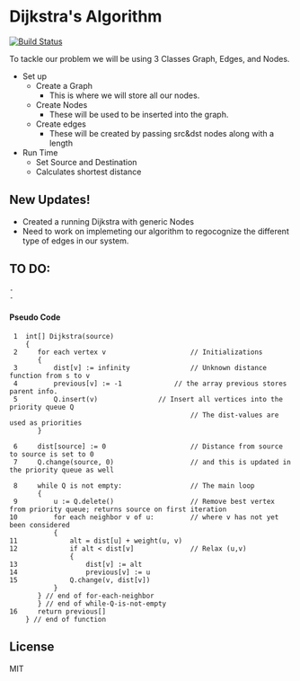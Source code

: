 # Dijkstra's Algorithm

[![Build Status](https://travis-ci.org/joemccann/dillinger.svg?branch=master)]()

To tackle our problem we will be using 3 Classes Graph, Edges, and Nodes.
- Set up
    - Create a Graph
        - This is where we will store all our nodes.
    - Create Nodes
        - These will be used to be inserted into the graph.
    - Create edges 
        - These will be created by passing src&dst nodes along with a length
- Run Time
    - Set Source and Destination
    - Calculates shortest distance
    
## New Updates!

  - Created a running Dijkstra with generic Nodes
  - Need to work on implemeting our algorithm to regocognize the different type of edges in our system.


## TO DO:
	-
	-

#### Pseudo Code
```
 1  int[] Dijkstra(source)
    {
 2     for each vertex v            	     // Initializations
       {
 3         dist[v] := infinity               // Unknown distance function from s to v
 4         previous[v] := -1		     // the array previous stores parent info.
 5         Q.insert(v)			     // Insert all vertices into the priority queue Q
                                             // The dist-values are used as priorities
       }

 6     dist[source] := 0                     // Distance from source to source is set to 0
 7     Q.change(source, 0)                   // and this is updated in the priority queue as well

 8     while Q is not empty:                 // The main loop
       {
 9         u := Q.delete()                   // Remove best vertex from priority queue; returns source on first iteration
10         for each neighbor v of u:         // where v has not yet been considered
           {
11             alt = dist[u] + weight(u, v)
12             if alt < dist[v]              // Relax (u,v)
               {
13                 dist[v] := alt
14                 previous[v] := u
15	           Q.change(v, dist[v]) 
	       }
	   } // end of for-each-neighbor
       } // end of while-Q-is-not-empty
16     return previous[]
    } // end of function

```

License
----

MIT

[//]: # (These are reference links used in the body of this note and get stripped out when the markdown processor does its job. There is no need to format nicely because it shouldn't be seen. Thanks SO - http://stackoverflow.com/questions/4823468/store-comments-in-markdown-syntax)
